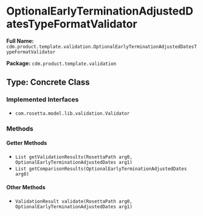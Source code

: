 # OptionalEarlyTerminationAdjustedDatesTypeFormatValidator

**Full Name:** `cdm.product.template.validation.OptionalEarlyTerminationAdjustedDatesTypeFormatValidator`

**Package:** `cdm.product.template.validation`

## Type: Concrete Class

### Implemented Interfaces

- `com.rosetta.model.lib.validation.Validator`

### Methods

#### Getter Methods

- `List getValidationResults(RosettaPath arg0, OptionalEarlyTerminationAdjustedDates arg1)`
- `List getComparisonResults(OptionalEarlyTerminationAdjustedDates arg0)`

#### Other Methods

- `ValidationResult validate(RosettaPath arg0, OptionalEarlyTerminationAdjustedDates arg1)`

